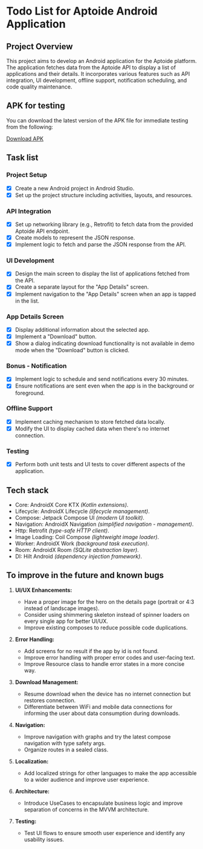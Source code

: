 # Todo List for Aptoide Android Application

## Project Overview

This project aims to develop an Android application for the Aptoide platform. The application fetches data from the Aptoide API to display a list of applications and their details. It incorporates various features such as API integration, UI development, offline support, notification scheduling, and code quality maintenance.

## APK for testing
You can download the latest version of the APK file for immediate testing from the following:

[Download APK](https://example.com/path/to/apk/file)

## Task list

### Project Setup

- [x] Create a new Android project in Android Studio.
- [x] Set up the project structure including activities, layouts, and resources.

### API Integration

- [x] Set up networking library (e.g., Retrofit) to fetch data from the provided Aptoide API endpoint.
- [x] Create models to represent the JSON response.
- [x] Implement logic to fetch and parse the JSON response from the API.

### UI Development

- [x] Design the main screen to display the list of applications fetched from the API.
- [x] Create a separate layout for the "App Details" screen.
- [x] Implement navigation to the "App Details" screen when an app is tapped in the list.

### App Details Screen

- [x] Display additional information about the selected app.
- [x] Implement a "Download" button.
- [X] Show a dialog indicating download functionality is not available in demo mode when the "Download" button is clicked.

### Bonus - Notification

- [x] Implement logic to schedule and send notifications every 30 minutes.
- [x] Ensure notifications are sent even when the app is in the background or foreground.

### Offline Support

- [x] Implement caching mechanism to store fetched data locally.
- [x] Modify the UI to display cached data when there's no internet connection.

### Testing

- [X] Perform both unit tests and UI tests to cover different aspects of the application.

## Tech stack

- Core: AndroidX Core KTX _(Kotlin extensions)_.
- Lifecycle: AndroidX Lifecycle _(lifecycle management)_.
- Compose: Jetpack Compose UI _(modern UI toolkit)_.
- Navigation: AndroidX Navigation _(simplified navigation - management)_.
- Http: Retrofit _(type-safe HTTP client)_.
- Image Loading: Coil Compose _(lightweight image loader)_.
- Worker: AndroidX Work _(background task execution)_.
- Room: AndroidX Room _(SQLite abstraction layer)_.
- DI: Hilt Android _(dependency injection framework)_.

## To improve in the future and known bugs
1. **UI/UX Enhancements:**
   - Have a proper image for the hero on the details page (portrait or 4:3 instead of landscape images).
   - Consider using shimmering skeleton instead of spinner loaders on every single app for better UI/UX.
   - Improve existing composes to reduce possible code duplications.

2. **Error Handling:**
   - Add screens for no result if the app by id is not found.
   - Improve error handling with proper error codes and user-facing text.
   - Improve Resource class to handle error states in a more concise way.

3. **Download Management:**
   - Resume download when the device has no internet connection but restores connection.
   - Differentiate between WiFi and mobile data connections for informing the user about data consumption during downloads.

4. **Navigation:**
   - Improve navigation with graphs and try the latest compose navigation with type safety args.
   - Organize routes in a sealed class.

5. **Localization:**
   - Add localized strings for other languages to make the app accessible to a wider audience and improve user experience.
  
6. **Architecture:**
   - Introduce UseCases to encapsulate business logic and improve separation of concerns in the MVVM architecture.
  
7. **Testing:**
   - Test UI flows to ensure smooth user experience and identify any usability issues.
